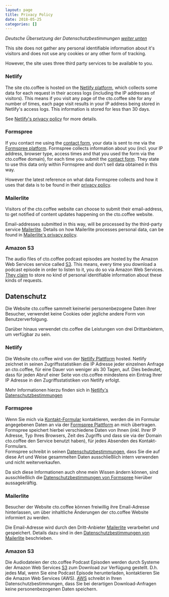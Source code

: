 ```yaml
---
layout: page
title: Privacy Policy
date: 2018-05-25
categories: []
---
```


_Deutsche Übersetzung der Datenschutzbestimmungen [weiter unten](#german)_

This site does not gather any personal identifiable information about it's visitors and does not use any cookies or any
other form of tracking.

However, the site uses three third party services to be available to you.

### Netlify

The site cto.coffee is hosted on the [Netlify platform][netlify], which collects some data for each request in their
access logs (including the IP addresses of visitors). This means if you visit any page of the cto.coffee site for any
number of times, each page visit results in your IP address being stored in Netlify's access logs. This information is
stored for less than 30 days.

See [Netlify's privacy policy][netlify-gdpr] for more details.


### Formspree

If you contact me using the [contact form](/contact), your data is sent to me via the [Formspree platform][formspree].
Formspree collects information about you (incl. your IP address, browser type, access times and that you used the form
via the cto.coffee domain), for each time you submit the [contact form](/contact).
They state to use this data only within Formspree and don't sell data obtained in this way.

However the latest reference on what data Formspree collects and how it uses that data is to be found in their [privacy
policy][formspree-privacy].


### Mailerlite

Visitors of the cto.coffee website can choose to submit their email-address, to get notified of content updates
happening on the cto.coffee website.

Email-addresses submitted in this way, will be processed by the third-party service [Mailerlite][mailerlite]. Details
on how Mailerlite processes personal data, can be found in [Mailerlite's privacy policy][mailerlite-gdpr].


### Amazon S3

The audio files of cto.coffee podcast episodes are hosted by the Amazon Web Services service called [S3][aws-s3]. This
means, every time you download a podcast episode in order to listen to it, you do so via Amazon Web Services. [They
claim][aws-privacy] to store no kind of personal identifiable information about these kinds of requests.


<a name="german"></a>

## Datenschutz

Die Website cto.coffee sammelt keinerlei personenbezogene Daten ihrer Besucher, verwendet keine Cookies oder jegliche
andere Form von Benutzerverfolgung.

Darüber hinaus verwendet cto.coffee die Leistungen von drei Drittanbietern, um verfügbar zu sein.

### Netlify

Die Website cto.coffee wird von der [Netlify Plattform][netlify] hosted. Netlify zeichnet in seinen Zugriffsstatistiken
die IP Adresse jeder einzelnen Anfrage an cto.coffee, für eine Dauer von weniger als 30 Tagen, auf. Dies bedeutet, dass
für jeden Abruf einer Seite von cto.coffee mindestens ein Eintrag Ihrer IP Adresse in den Zugriffsstatistiken von
Netlify erfolgt.

Mehr Informationen hierzu finden sich in [Netlify's Datenschutzbestimmungen][netlify-gdpr]


### Formspree

Wenn Sie mich via [Kontakt-Formular](/contact) kontaktieren, werden die im Formular angegebenen Daten an via der
[Formspree Plattform][formspree] an mich übertragen. Formspree speichert hierbei verschiedene Daten von Ihnen (inkl.
Ihrer IP Adresse, Typ Ihres Browsers, Zeit des Zugriffs und dass sie via der Domain cto.coffee den Service benutzt
haben), für jedes Absenden des Kontakt-Formulars.  
Formspree schreibt in seinen [Datenschutzbestimmungen][formspree-privacy], dass Sie die auf diese Art und
Weise gesammelten Daten ausschließlich intern verwenden und nicht weiterverkaufen.

Da sich diese Informationen auch ohne mein Wissen ändern können, sind ausschließlich die [Datenschutzbestimmungen von
Formspree][formspree-privacy] hierüber aussagekräftig.


### Mailerlite

Besucher der Website cto.coffee können freiwillig ihre Email-Adresse hinterlassen, um über inhaltliche Änderungen der
cto.coffee Website informiert zu werden.

Die Email-Adresse wird durch den Dritt-Anbieter [Mailerlite][mailerlite] verarbeitet und gespeichert. Details dazu sind
in den [Datenschutzbestimmungen von Mailerlite][mailerlite-gdpr] beschrieben.


### Amazon S3

Die Audiodateien der cto.coffee Podcast Episoden werden durch Systeme der Amazon Web Services [S3][aws-s3] zum Download
zur Verfügung gestellt. D.h. jedes Mal, wenn Sie eine Podcast Episode herunterladen, kontaktieren Sie die Amazon Web
Services (AWS). [AWS][aws-privacy] schreibt in Ihren Datenschutzbestimmungen, dass Sie bei derartigen Download-Anfragen
keine personenbezogenen Daten speichern.


[netlify]: https://www.netlify.com/
[netlify-gdpr]: https://www.netlify.com/gdpr/
[formspree]: http://formspree.io/
[formspree-privacy]: http://docs.formspree.io/files/privacy.pdf
[mailerlite]: https://www.mailerlite.com/
[mailerlite-gdpr]: https://www.mailerlite.com/gdpr-compliance
[aws-s3]: https://aws.amazon.com/de/s3/
[aws-privacy]: https://aws.amazon.com/de/compliance/data-privacy-faq/
